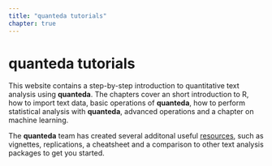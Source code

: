 ```yaml
---
title: "quanteda tutorials"
chapter: true
---
```

# quanteda tutorials

This website contains a step-by-step introduction to quantitative text analysis using **quanteda**. The chapters cover an short introduction to R, how to import text data, basic operations of **quanteda**, how to perform statistical analysis with **quanteda**, advanced operations and a chapter on machine learning.

The **quanteda** team has created several additonal useful [resources](http://quanteda.io/help/), such as vignettes, replications, a cheatsheet and a comparison to other text analysis packages to get you started.
